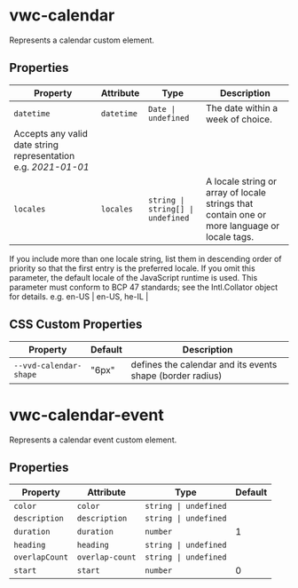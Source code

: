 # vwc-calendar

Represents a calendar custom element.

## Properties

| Property                                                       | Attribute  | Type                              | Description                                                                                  |
| -------------------------------------------------------------- | ---------- | --------------------------------- | -------------------------------------------------------------------------------------------- |
| `datetime`                                                     | `datetime` | `Date \| undefined`               | The date within a week of choice.                                                            |
| Accepts any valid date string representation e.g. _2021-01-01_ |
| `locales`                                                      | `locales`  | `string \| string[] \| undefined` | A locale string or array of locale strings that contain one or more language or locale tags. |
If you include more than one locale string, list them in descending order of priority so that the first entry is the preferred locale.
If you omit this parameter, the default locale of the JavaScript runtime is used.
This parameter must conform to BCP 47 standards; see the Intl.Collator object for details.
e.g. en-US \| en-US, he-IL |

## CSS Custom Properties

| Property               | Default | Description                                               |
| ---------------------- | ------- | --------------------------------------------------------- |
| `--vvd-calendar-shape` | "6px"   | defines the calendar and its events shape (border radius) |

# vwc-calendar-event

Represents a calendar event custom element.

## Properties

| Property       | Attribute       | Type                  | Default |
| -------------- | --------------- | --------------------- | ------- |
| `color`        | `color`         | `string \| undefined` |         |
| `description`  | `description`   | `string \| undefined` |         |
| `duration`     | `duration`      | `number`              | 1       |
| `heading`      | `heading`       | `string \| undefined` |         |
| `overlapCount` | `overlap-count` | `string \| undefined` |         |
| `start`        | `start`         | `number`              | 0       |
